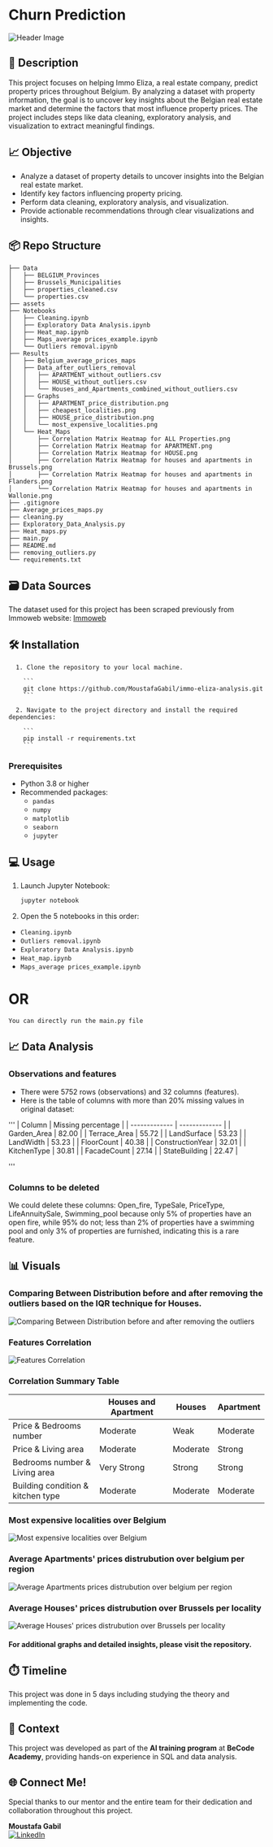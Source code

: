 # Churn Prediction
![Header Image](assets/H_A_analysis.jpg)

## 📝 Description
This project focuses on helping Immo Eliza, a real estate company, predict property prices throughout Belgium. By analyzing a dataset with property information, the goal is to uncover key insights about the Belgian real estate market and determine the factors that most influence property prices. The project includes steps like data cleaning, exploratory analysis, and visualization to extract meaningful findings.


## 📈 Objective
- Analyze a dataset of property details to uncover insights into the Belgian real estate market.
- Identify key factors influencing property pricing.
- Perform data cleaning, exploratory analysis, and visualization.
- Provide actionable recommendations through clear visualizations and insights.


## 📦 Repo Structure
```
├── Data
│   ├── BELGIUM_Provinces
│   ├── Brussels_Municipalities
│   ├── properties_cleaned.csv
│   └── properties.csv
├── assets
├── Notebooks
│   ├── Cleaning.ipynb
│   ├── Exploratory Data Analysis.ipynb
│   ├── Heat_map.ipynb
│   ├── Maps_average prices_example.ipynb
│   └── Outliers removal.ipynb
├── Results
│   ├── Belgium_average_prices_maps
│   ├── Data_after_outliers_removal
│   │   ├── APARTMENT_without_outliers.csv
│   │   ├── HOUSE_without_outliers.csv
│   │   └── Houses_and_Apartments_combined_without_outliers.csv
│   ├── Graphs
│   │   ├── APARTMENT_price_distribution.png
│   │   ├── cheapest_localities.png
│   │   ├── HOUSE_price_distribution.png
│   │   └── most_expensive_localities.png
│   └── Heat_Maps
│       ├── Correlation Matrix Heatmap for ALL Properties.png
│       ├── Correlation Matrix Heatmap for APARTMENT.png
│       ├── Correlation Matrix Heatmap for HOUSE.png
│       ├── Correlation Matrix Heatmap for houses and apartments in Brussels.png
│       ├── Correlation Matrix Heatmap for houses and apartments in Flanders.png
│       └── Correlation Matrix Heatmap for houses and apartments in Wallonie.png
├── .gitignore
├── Average_prices_maps.py
├── cleaning.py
├── Exploratory_Data_Analysis.py
├── Heat_maps.py
├── main.py
├── README.md
├── removing_outliers.py
└── requirements.txt
```
## 🗃️ Data Sources
The dataset used for this project has been scraped previously from Immoweb website:
[Immoweb](https://www.immoweb.be/en)

## 🛠️ Installation
```
  1. Clone the repository to your local machine.

    ```
    git clone https://github.com/MoustafaGabil/immo-eliza-analysis.git
    ```

  2. Navigate to the project directory and install the required dependencies:

    ```
    pip install -r requirements.txt
    ```
  ```


### Prerequisites
- Python 3.8 or higher
- Recommended packages:
  - `pandas`
  - `numpy`
  - `matplotlib`
  - `seaborn`
  - `jupyter`

## 💻 Usage
1. Launch Jupyter Notebook:
   ```bash
   jupyter notebook
   ```
2. Open the 5 notebooks in this order:
- `Cleaning.ipynb`
- `Outliers removal.ipynb`
- `Exploratory Data Analysis.ipynb`
- `Heat_map.ipynb`
- `Maps_average prices_example.ipynb`

# OR
`You can directly run the main.py file`
## 📈 Data Analysis
### Observations and features
- There were 5752 rows (observations) and 32 columns (features).
- Here is the table of columns with more than 20% missing values in original dataset:

'''
| Column           | Missing percentage |
| -------------    | -------------      |
| Garden_Area      | 82.00              |
| Terrace_Area     | 55.72              |
| LandSurface      | 53.23              |
| LandWidth        | 53.23              |
| FloorCount       | 40.38              |
| ConstructionYear | 32.01              |
| KitchenType      | 30.81              |
| FacadeCount      | 27.14              |
| StateBuilding    | 22.47              |

''' 
### Columns to be deleted
We could delete these columns: Open_fire, TypeSale, PriceType, LifeAnnuitySale, Swimming_pool because only 5% of properties have an open fire, while 95% do not; less than 2% of properties have a swimming pool and only 3% of properties are furnished, indicating this is a rare feature.

## 📊 Visuals

### Comparing Between Distribution before and after removing the outliers based on the IQR technique for Houses.
![Comparing Between Distribution before and after removing the outliers](assets/outliers_removal_houses.png)

### Features Correlation
![Features Correlation](assets/Correlation_Matrix_Heatmap_for_APARTMENT.png)
### Correlation Summary Table

|                                    | Houses and Apartment | Houses   | Apartment |
|------------------------------------|----------------------|----------|-----------|
| Price & Bedrooms number            | Moderate             | Weak     | Moderate  |
| Price & Living area                | Moderate             | Moderate | Strong    |
| Bedrooms number & Living area      | Very Strong          | Strong   | Strong    |
| Building condition & kitchen type  | Moderate             | Moderate | Moderate  |

### Most expensive localities over Belgium
![Most expensive localities over Belgium](assets/most_expensive_localities.png)

### Average Apartments' prices distrubution over belgium per region
![Average Apartments prices distrubution over belgium per region](assets\APARTMENT.png)

### Average Houses' prices distrubution over Brussels per locality
![Average Houses' prices distrubution over Brussels per locality](assets\HOUSE.png)

#### For additional graphs and detailed insights, please visit the repository.

## ⏱️ Timeline
This project was done in 5 days including studying the theory and implementing the code.

## 📌 Context  
This project was developed as part of the **AI training program** at **BeCode Academy**, providing hands-on experience in SQL and data analysis.

## 🌐 Connect Me!
Special thanks to our mentor and the entire team for their dedication and collaboration throughout this project.

  **Moustafa Gabil**  
  [![LinkedIn](https://img.shields.io/badge/Moustafa-LinkedIn-%230077B5?style=for-the-badge&logo=linkedin&logoColor=white)](https://www.linkedin.com/in/moustafa-gabil-8a4a6bab/)  
 